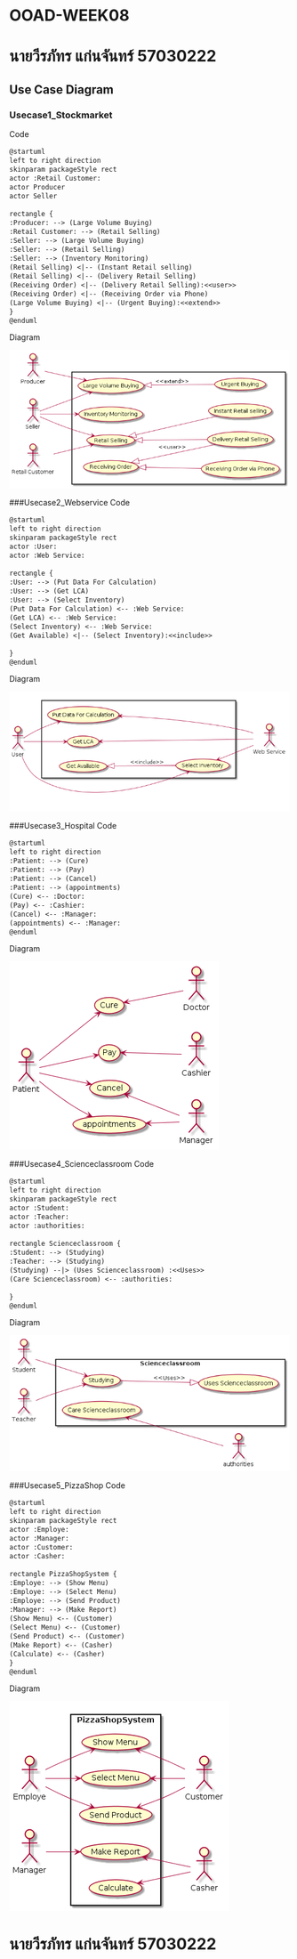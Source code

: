 # OOAD-WEEK08
# นายวีรภัทร  แก่นจันทร์ 57030222

## Use Case Diagram 

### Usecase1_Stockmarket
Code

```
@startuml
left to right direction
skinparam packageStyle rect
actor :Retail Customer:
actor Producer
actor Seller

rectangle {
:Producer: --> (Large Volume Buying)
:Retail Customer: --> (Retail Selling)
:Seller: --> (Large Volume Buying)
:Seller: --> (Retail Selling)
:Seller: --> (Inventory Monitoring)
(Retail Selling) <|-- (Instant Retail selling)
(Retail Selling) <|-- (Delivery Retail Selling)
(Receiving Order) <|-- (Delivery Retail Selling):<<user>>
(Receiving Order) <|-- (Receiving Order via Phone)
(Large Volume Buying) <|-- (Urgent Buying):<<extend>>
}
@enduml
```
Diagram

<img src="https://github.com/weerapat1995/OOAD-WEEK08/blob/master/Homework/use%20case1.png?raw=true">

###Usecase2_Webservice
Code
```
@startuml
left to right direction
skinparam packageStyle rect
actor :User:
actor :Web Service:

rectangle {
:User: --> (Put Data For Calculation)
:User: --> (Get LCA)
:User: --> (Select Inventory)
(Put Data For Calculation) <-- :Web Service:
(Get LCA) <-- :Web Service:
(Select Inventory) <-- :Web Service:
(Get Available) <|-- (Select Inventory):<<include>>

}
@enduml
```
Diagram

<img src="https://github.com/weerapat1995/OOAD-WEEK08/blob/master/Homework/use%20case2.png?raw=true">

###Usecase3_Hospital
Code
```
@startuml
left to right direction
:Patient: --> (Cure)
:Patient: --> (Pay)
:Patient: --> (Cancel)
:Patient: --> (appointments)
(Cure) <-- :Doctor:
(Pay) <-- :Cashier:
(Cancel) <-- :Manager:
(appointments) <-- :Manager:
@enduml
```
Diagram

<img src="https://github.com/weerapat1995/OOAD-WEEK08/blob/master/Homework/use%20case3.png?raw=true">

###Usecase4_Scienceclassroom
Code 
```
@startuml
left to right direction
skinparam packageStyle rect
actor :Student:
actor :Teacher:
actor :authorities:

rectangle Scienceclassroom {
:Student: --> (Studying)
:Teacher: --> (Studying)
(Studying) --|> (Uses Scienceclassroom) :<<Uses>>
(Care Scienceclassroom) <-- :authorities:

}
@enduml
```

Diagram

<img src="https://github.com/weerapat1995/OOAD-WEEK08/blob/master/Homework/use%20case4.png?raw=true">

###Usecase5_PizzaShop
Code
```
@startuml
left to right direction
skinparam packageStyle rect
actor :Employe:
actor :Manager:
actor :Customer:
actor :Casher:

rectangle PizzaShopSystem {
:Employe: --> (Show Menu)
:Employe: --> (Select Menu)
:Employe: --> (Send Product)
:Manager: --> (Make Report)
(Show Menu) <-- (Customer)
(Select Menu) <-- (Customer)
(Send Product) <-- (Customer)
(Make Report) <-- (Casher)
(Calculate) <-- (Casher)
}
@enduml
```

Diagram

<img src="https://github.com/weerapat1995/OOAD-WEEK08/blob/master/Homework/use%20case5.png?raw=true">

# นายวีรภัทร  แก่นจันทร์ 57030222

